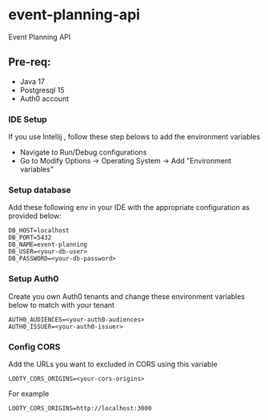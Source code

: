 # event-planning-api
Event Planning API

## Pre-req:
- Java 17
- Postgresql 15
- Auth0 account

### IDE Setup
If you use Intellij , follow these step belows to add the environment variables
- Navigate to Run/Debug configurations
- Go to Modify Options -> Operating System -> Add "Environment variables"

### Setup database

Add these following env in your IDE with the appropriate configuration as provided below:

```properties
DB_HOST=localhost
DB_PORT=5432
DB_NAME=event-planning
DB_USER=<your-db-user>
DB_PASSWORD=<your-db-password>
```

### Setup Auth0

Create you own Auth0 tenants and change these environment variables below to match with your tenant

```properties
AUTH0_AUDIENCES=<your-auth0-audiences>
AUTH0_ISSUER=<your-auth0-issuer>
```

### Config CORS
Add the URLs you want to excluded in CORS using this variable
```properties
LOOTY_CORS_ORIGINS=<your-cors-origins>
```
For example
```properties
LOOTY_CORS_ORIGINS=http://localhost:3000
```